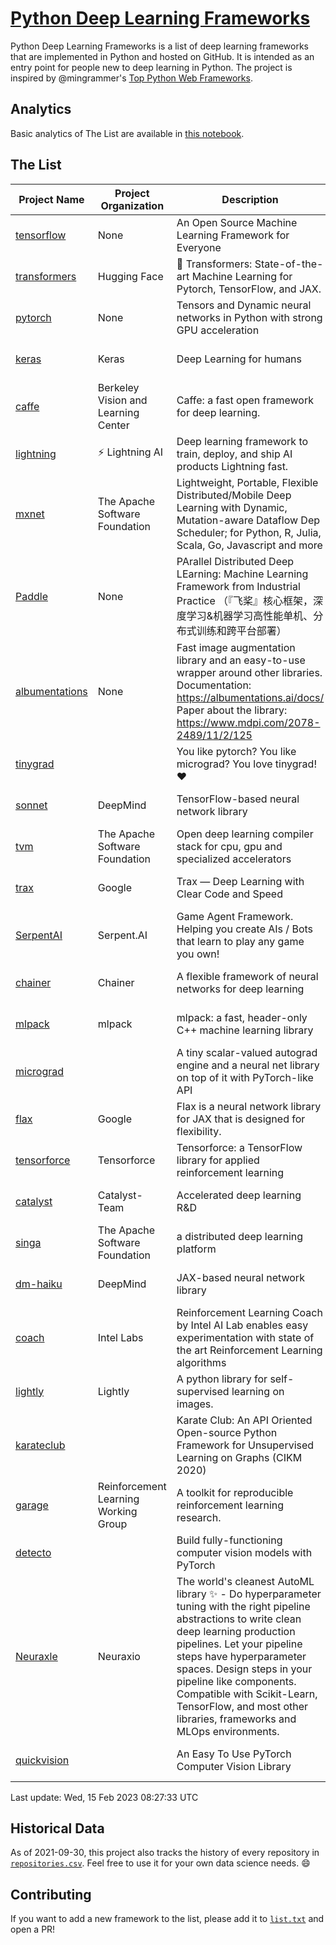 # [Python Deep Learning Frameworks](https://www.github.com/shimst3r/python-deep-learning-frameworks)

Python Deep Learning Frameworks is a list of deep learning frameworks that are implemented in Python and hosted on GitHub. It is intended as an entry point for people new to deep learning in Python. The project is inspired by @mingrammer's [Top Python Web Frameworks](https://github.com/mingrammer/python-web-framework-stars).

## Analytics

Basic analytics of The List are available in [this notebook](./notebooks/development_over_time.ipynb).

## The List

| Project Name | Project Organization | Description | Stars | Forks | Open Issues | Last Commit |
| ------------ | -------------------- | ----------- | ----: | ----: | ----------: | ----------- |
| [tensorflow](https://tensorflow.org) | None | An Open Source Machine Learning Framework for Everyone | 171208 | 87791 | 2305 | 0 day(s) ago |
| [transformers](https://huggingface.co/transformers) | Hugging Face | 🤗 Transformers: State-of-the-art Machine Learning for Pytorch, TensorFlow, and JAX. | 80825 | 18000 | 549 | 0 day(s) ago |
| [pytorch](https://pytorch.org) | None | Tensors and Dynamic neural networks in Python with strong GPU acceleration | 62698 | 17421 | 11031 | 0 day(s) ago |
| [keras](http://keras.io/) | Keras | Deep Learning for humans | 57307 | 19292 | 386 | 0 day(s) ago |
| [caffe](http://caffe.berkeleyvision.org/) | Berkeley Vision and Learning Center | Caffe: a fast open framework for deep learning. | 33122 | 18978 | 1182 | 0 day(s) ago |
| [lightning](https://lightning.ai) | ⚡️ Lightning AI  | Deep learning framework to train, deploy, and ship AI products Lightning fast. | 21537 | 2746 | 646 | 0 day(s) ago |
| [mxnet](https://mxnet.apache.org) | The Apache Software Foundation | Lightweight, Portable, Flexible Distributed/Mobile Deep Learning with Dynamic, Mutation-aware Dataflow Dep Scheduler; for Python, R, Julia, Scala, Go, Javascript and more | 20249 | 6870 | 1992 | 1 day(s) ago |
| [Paddle](http://www.paddlepaddle.org/) | None | PArallel Distributed Deep LEarning: Machine Learning Framework from Industrial Practice （『飞桨』核心框架，深度学习&机器学习高性能单机、分布式训练和跨平台部署） | 19569 | 4893 | 1810 | 0 day(s) ago |
| [albumentations](https://albumentations.ai) | None | Fast image augmentation library and an easy-to-use wrapper around other libraries. Documentation:  https://albumentations.ai/docs/ Paper about the library: https://www.mdpi.com/2078-2489/11/2/125 | 11550 | 1475 | 344 | 0 day(s) ago |
| [tinygrad](https://github.com/geohot/tinygrad) |  | You like pytorch? You like micrograd? You love tinygrad! ❤️  | 10256 | 930 | 20 | 0 day(s) ago |
| [sonnet](https://sonnet.dev/) | DeepMind | TensorFlow-based neural network library | 9506 | 1348 | 34 | 2 day(s) ago |
| [tvm](https://tvm.apache.org/) | The Apache Software Foundation | Open deep learning compiler stack for cpu, gpu and specialized accelerators | 9049 | 2889 | 565 | 0 day(s) ago |
| [trax](https://github.com/google/trax) | Google | Trax — Deep Learning with Clear Code and Speed | 7357 | 764 | 105 | 0 day(s) ago |
| [SerpentAI](http://serpent.ai) | Serpent.AI | Game Agent Framework. Helping you create AIs / Bots that learn to play any game you own! | 6425 | 762 | 2 | 1 day(s) ago |
| [chainer](https://chainer.org) | Chainer | A flexible framework of neural networks for deep learning | 5769 | 1391 | 12 | 4 day(s) ago |
| [mlpack](https://www.mlpack.org/) | mlpack | mlpack: a fast, header-only C++ machine learning library | 4247 | 1473 | 49 | 0 day(s) ago |
| [micrograd](https://github.com/karpathy/micrograd) |  | A tiny scalar-valued autograd engine and a neural net library on top of it with PyTorch-like API | 4049 | 412 | 17 | 0 day(s) ago |
| [flax](https://flax.readthedocs.io) | Google | Flax is a neural network library for JAX that is designed for flexibility. | 4011 | 472 | 130 | 0 day(s) ago |
| [tensorforce](https://github.com/tensorforce/tensorforce) | Tensorforce | Tensorforce: a TensorFlow library for applied reinforcement learning | 3214 | 536 | 32 | 5 day(s) ago |
| [catalyst](https://catalyst-team.com) | Catalyst-Team | Accelerated deep learning R&D | 3076 | 384 | 5 | 1 day(s) ago |
| [singa](https://github.com/apache/singa) | The Apache Software Foundation | a distributed deep learning platform | 2718 | 878 | 44 | 14 day(s) ago |
| [dm-haiku](https://dm-haiku.readthedocs.io) | DeepMind | JAX-based neural network library | 2360 | 199 | 90 | 1 day(s) ago |
| [coach](https://intellabs.github.io/coach/) | Intel Labs | Reinforcement Learning Coach by Intel AI Lab enables easy experimentation with state of the art Reinforcement Learning algorithms | 2232 | 448 | 90 | 1 day(s) ago |
| [lightly](https://docs.lightly.ai/self-supervised-learning/) | Lightly | A python library for self-supervised learning on images. | 2129 | 177 | 40 | 1 day(s) ago |
| [karateclub](https://karateclub.readthedocs.io) |  | Karate Club: An API Oriented Open-source Python Framework for Unsupervised Learning on Graphs (CIKM 2020) | 1822 | 229 | 2 | 1 day(s) ago |
| [garage](https://github.com/rlworkgroup/garage) | Reinforcement Learning Working Group | A toolkit for reproducible reinforcement learning research. | 1618 | 280 | 230 | 0 day(s) ago |
| [detecto](https://detecto.readthedocs.io/) |  | Build fully-functioning computer vision models with PyTorch | 582 | 103 | 43 | 11 day(s) ago |
| [Neuraxle](https://www.neuraxle.org/) | Neuraxio | The world's cleanest AutoML library ✨ - Do hyperparameter tuning with the right pipeline abstractions to write clean deep learning production pipelines. Let your pipeline steps have hyperparameter spaces. Design steps in your pipeline like components. Compatible with Scikit-Learn, TensorFlow, and most other libraries, frameworks and MLOps environments. | 558 | 57 | 49 | 5 day(s) ago |
| [quickvision](https://github.com/oke-aditya/quickvision) |  | An Easy To Use PyTorch Computer Vision Library | 48 | 5 | 19 | 22 day(s) ago |

Last update: Wed, 15 Feb 2023 08:27:33 UTC

## Historical Data

As of 2021-09-30, this project also tracks the history of every repository in [`repositories.csv`](./repositories.csv). Feel free to use it for your own data science needs. :smile:

## Contributing

If you want to add a new framework to the list, please add it to [`list.txt`](./python-deep-learning-frameworks/list.txt) and open a PR!